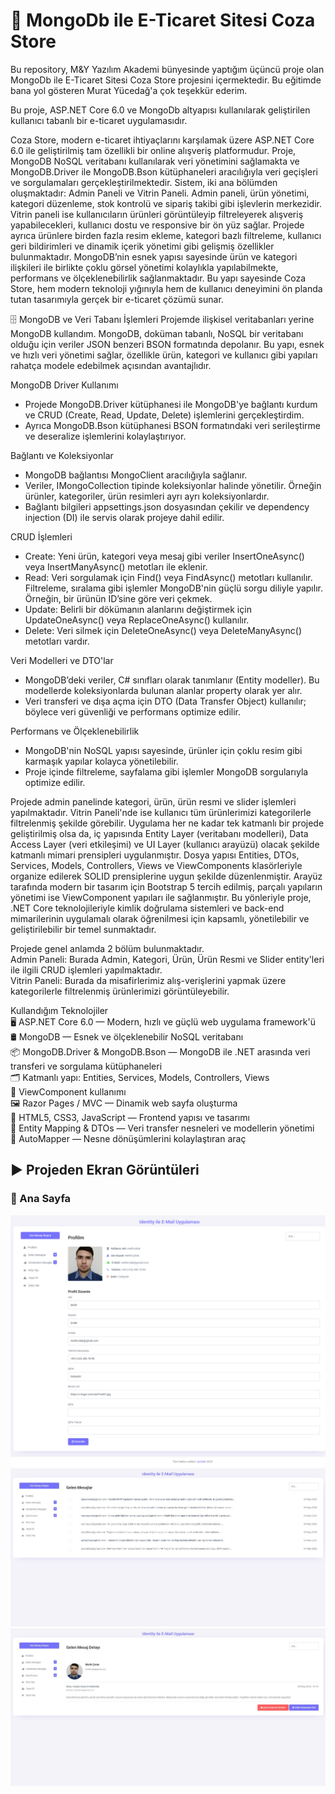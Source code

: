 # 🚀 MongoDb ile E-Ticaret Sitesi Coza Store
Bu repository, M&Y Yazılım Akademi bünyesinde yaptığım üçüncü proje olan MongoDb ile E-Ticaret Sitesi Coza Store projesini içermektedir. Bu eğitimde bana yol gösteren Murat Yücedağ'a çok teşekkür ederim.

Bu proje, ASP.NET Core 6.0 ve MongoDb altyapısı kullanılarak geliştirilen kullanıcı tabanlı bir e-ticaret uygulamasıdır.

Coza Store, modern e-ticaret ihtiyaçlarını karşılamak üzere ASP.NET Core 6.0 ile geliştirilmiş tam özellikli bir online alışveriş platformudur. Proje, MongoDB NoSQL veritabanı kullanılarak veri yönetimini sağlamakta ve MongoDB.Driver ile MongoDB.Bson kütüphaneleri aracılığıyla veri geçişleri ve sorgulamaları gerçekleştirilmektedir. Sistem, iki ana bölümden oluşmaktadır: Admin Paneli ve Vitrin Paneli. Admin paneli, ürün yönetimi, kategori düzenleme, stok kontrolü ve sipariş takibi gibi işlevlerin merkezidir. Vitrin paneli ise kullanıcıların ürünleri görüntüleyip filtreleyerek alışveriş yapabilecekleri, kullanıcı dostu ve responsive bir ön yüz sağlar. Projede ayrıca ürünlere birden fazla resim ekleme, kategori bazlı filtreleme, kullanıcı geri bildirimleri ve dinamik içerik yönetimi gibi gelişmiş özellikler bulunmaktadır. MongoDB’nin esnek yapısı sayesinde ürün ve kategori ilişkileri ile birlikte çoklu görsel yönetimi kolaylıkla yapılabilmekte, performans ve ölçeklenebilirlik sağlanmaktadır. Bu yapı sayesinde Coza Store, hem modern teknoloji yığınıyla hem de kullanıcı deneyimini ön planda tutan tasarımıyla gerçek bir e-ticaret çözümü sunar.

🗄️ MongoDB ve Veri Tabanı İşlemleri
Projemde ilişkisel veritabanları yerine MongoDB kullandım. MongoDB, doküman tabanlı, NoSQL bir veritabanı olduğu için veriler JSON benzeri BSON formatında depolanır. Bu yapı, esnek ve hızlı veri yönetimi sağlar, özellikle ürün, kategori ve kullanıcı gibi yapıları rahatça modele edebilmek açısından avantajlıdır.

MongoDB Driver Kullanımı
- Projede MongoDB.Driver kütüphanesi ile MongoDB'ye bağlantı kurdum ve CRUD (Create, Read, Update, Delete) işlemlerini gerçekleştirdim.
- Ayrıca MongoDB.Bson kütüphanesi BSON formatındaki veri serileştirme ve deseralize işlemlerini kolaylaştırıyor.

Bağlantı ve Koleksiyonlar
- MongoDB bağlantısı MongoClient aracılığıyla sağlanır.
- Veriler, IMongoCollection<T> tipinde koleksiyonlar halinde yönetilir. Örneğin ürünler, kategoriler, ürün resimleri ayrı ayrı koleksiyonlardır.
- Bağlantı bilgileri appsettings.json dosyasından çekilir ve dependency injection (DI) ile servis olarak projeye dahil edilir.

CRUD İşlemleri
- Create: Yeni ürün, kategori veya mesaj gibi veriler InsertOneAsync() veya InsertManyAsync() metotları ile eklenir.
- Read: Veri sorgulamak için Find() veya FindAsync() metotları kullanılır. Filtreleme, sıralama gibi işlemler MongoDB'nin güçlü sorgu diliyle yapılır. Örneğin, bir ürünün ID’sine göre veri çekmek.
- Update: Belirli bir dökümanın alanlarını değiştirmek için UpdateOneAsync() veya ReplaceOneAsync() kullanılır.
- Delete: Veri silmek için DeleteOneAsync() veya DeleteManyAsync() metotları vardır.

Veri Modelleri ve DTO'lar
- MongoDB’deki veriler, C# sınıfları olarak tanımlanır (Entity modeller). Bu modellerde koleksiyonlarda bulunan alanlar property olarak yer alır.
- Veri transferi ve dışa açma için DTO (Data Transfer Object) kullanılır; böylece veri güvenliği ve performans optimize edilir.

Performans ve Ölçeklenebilirlik
- MongoDB'nin NoSQL yapısı sayesinde, ürünler için çoklu resim gibi karmaşık yapılar kolayca yönetilebilir.
- Proje içinde filtreleme, sayfalama gibi işlemler MongoDB sorgularıyla optimize edilir.

Projede admin panelinde kategori, ürün, ürün resmi ve slider işlemleri yapılmaktadır. Vitrin Paneli'nde ise kullanıcı tüm ürünlerimizi kategorilerle filtrelenmiş şekilde görebilir. Uygulama her ne kadar tek katmanlı bir projede geliştirilmiş olsa da, iç yapısında Entity Layer (veritabanı modelleri), Data Access Layer (veri etkileşimi) ve UI Layer (kullanıcı arayüzü) olacak şekilde katmanlı mimari prensipleri uygulanmıştır. Dosya yapısı Entities, DTOs, Services, Models, Controllers, Views ve ViewComponents klasörleriyle organize edilerek SOLID prensiplerine uygun şekilde düzenlenmiştir. 
Arayüz tarafında modern bir tasarım için Bootstrap 5 tercih edilmiş, parçalı yapıların yönetimi ise ViewComponent yapıları ile sağlanmıştır. Bu yönleriyle proje, .NET Core teknolojileriyle kimlik doğrulama sistemleri ve back-end mimarilerinin uygulamalı olarak öğrenilmesi için kapsamlı, yönetilebilir ve geliştirilebilir bir temel sunmaktadır.<br>

Projede genel anlamda 2 bölüm bulunmaktadır.<br>
Admin Paneli: Burada Admin, Kategori, Ürün, Ürün Resmi ve Slider entity'leri ile ilgili CRUD işlemleri yapılmaktadır.<br>
Vitrin Paneli: Burada da misafirlerimiz alış-verişlerini yapmak üzere kategorilerle filtrelenmiş ürünlerimizi görüntüleyebilir.

Kullandığım Teknolojiler <br>
🖥️ ASP.NET Core 6.0 — Modern, hızlı ve güçlü web uygulama framework'ü<br>
🛢️ MongoDB — Esnek ve ölçeklenebilir NoSQL veritabanı<br>
📦 MongoDB.Driver & MongoDB.Bson — MongoDB ile .NET arasında veri transferi ve sorgulama kütüphaneleri<br>
🗂️ Katmanlı yapı: Entities, Services, Models, Controllers, Views<br>
🧩 ViewComponent kullanımı<br>
🖼️ Razor Pages / MVC — Dinamik web sayfa oluşturma<br>
🎨 HTML5, CSS3, JavaScript — Frontend yapısı ve tasarımı<br>
🧰 Entity Mapping & DTOs — Veri transfer nesneleri ve modellerin yönetimi<br>
🔄 AutoMapper — Nesne dönüşümlerini kolaylaştıran araç<br>

## :arrow_forward: Projeden Ekran Görüntüleri

### :triangular_flag_on_post: Ana Sayfa
<div align="center">
  <img src="https://github.com/melihcolak0/IdentityEmail/blob/1fe820118214e7c5a60536ff17c4121ca3d9493d/ss2/profile2.png" alt="image alt">
</div>
<div align="center">
  <img src="https://github.com/melihcolak0/IdentityEmail/blob/1fe820118214e7c5a60536ff17c4121ca3d9493d/ss2/inbox2.jpg" alt="image alt">
</div>
<div align="center">
  <img src="https://github.com/melihcolak0/IdentityEmail/blob/1fe820118214e7c5a60536ff17c4121ca3d9493d/ss2/inboxdetail2.jpg" alt="image alt">
</div>
